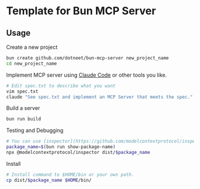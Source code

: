 # Template for Bun MCP Server

## Usage

Create a new project

```bash
bun create github.com/dotneet/bun-mcp-server new_project_name
cd new_project_name
```

Implement MCP server using [Claude Code](https://docs.anthropic.com/en/docs/agents-and-tools/claude-code/overview) or other tools you like.

```bash
# Edit spec.txt to describe what you want
vim spec.txt
claude "See spec.txt and implement an MCP Server that meets the spec."
```

Build a server

```bash
bun run build
```

Testing and Debugging

```bash
# You can use [inspector](https://github.com/modelcontextprotocol/inspector) for testing and debugging.
package_name=$(bun run show-package-name)
npx @modelcontextprotocol/inspector dist/$package_name
```

Install

```bash
# Install command to $HOME/bin or your own path.
cp dist/$package_name $HOME/bin/
```
